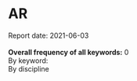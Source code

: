 <h1>AR</h1>Report date: 2021-06-03<br><br><b>Overall frequency of all keywords:</b> 0<br>   By keyword:<br />   By discipline